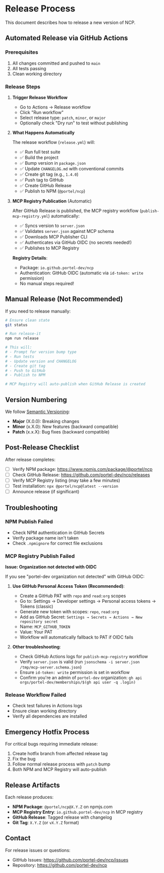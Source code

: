 # Release Process

This document describes how to release a new version of NCP.

## Automated Release via GitHub Actions

### Prerequisites

1. All changes committed and pushed to `main`
2. All tests passing
3. Clean working directory

### Release Steps

1. **Trigger Release Workflow**
   - Go to Actions → Release workflow
   - Click "Run workflow"
   - Select release type: `patch`, `minor`, or `major`
   - Optionally check "Dry run" to test without publishing

2. **What Happens Automatically**

   The release workflow (`release.yml`) will:
   - ✅ Run full test suite
   - ✅ Build the project
   - ✅ Bump version in `package.json`
   - ✅ Update `CHANGELOG.md` with conventional commits
   - ✅ Create git tag (e.g., `1.4.0`)
   - ✅ Push tag to GitHub
   - ✅ Create GitHub Release
   - ✅ Publish to NPM (`@portel/ncp`)

3. **MCP Registry Publication** (Automatic)

   After GitHub Release is published, the MCP registry workflow (`publish-mcp-registry.yml`) automatically:
   - ✅ Syncs version to `server.json`
   - ✅ Validates `server.json` against MCP schema
   - ✅ Downloads MCP Publisher CLI
   - ✅ Authenticates via GitHub OIDC (no secrets needed!)
   - ✅ Publishes to MCP Registry

   **Registry Details**:
   - Package: `io.github.portel-dev/ncp`
   - Authentication: GitHub OIDC (automatic via `id-token: write` permission)
   - No manual steps required!

## Manual Release (Not Recommended)

If you need to release manually:

```bash
# Ensure clean state
git status

# Run release-it
npm run release

# This will:
# - Prompt for version bump type
# - Run tests
# - Update version and CHANGELOG
# - Create git tag
# - Push to GitHub
# - Publish to NPM

# MCP Registry will auto-publish when GitHub Release is created
```

## Version Numbering

We follow [Semantic Versioning](https://semver.org/):

- **Major** (X.0.0): Breaking changes
- **Minor** (x.X.0): New features (backward compatible)
- **Patch** (x.x.X): Bug fixes (backward compatible)

## Post-Release Checklist

After release completes:

- [ ] Verify NPM package: https://www.npmjs.com/package/@portel/ncp
- [ ] Check GitHub Release: https://github.com/portel-dev/ncp/releases
- [ ] Verify MCP Registry listing (may take a few minutes)
- [ ] Test installation: `npx @portel/ncp@latest --version`
- [ ] Announce release (if significant)

## Troubleshooting

### NPM Publish Failed
- Check NPM authentication in GitHub Secrets
- Verify package name isn't taken
- Check `.npmignore` for correct file exclusions

### MCP Registry Publish Failed

**Issue: Organization not detected with OIDC**

If you see "portel-dev organization not detected" with GitHub OIDC:

1. **Use GitHub Personal Access Token (Recommended)**:
   - Create a GitHub PAT with `repo` and `read:org` scopes
   - Go to: Settings → Developer settings → Personal access tokens → Tokens (classic)
   - Generate new token with scopes: `repo`, `read:org`
   - Add as GitHub Secret: `Settings → Secrets → Actions → New repository secret`
   - Name: `MCP_GITHUB_TOKEN`
   - Value: Your PAT
   - Workflow will automatically fallback to PAT if OIDC fails

2. **Other troubleshooting**:
   - Check GitHub Actions logs for `publish-mcp-registry` workflow
   - Verify `server.json` is valid (run `jsonschema -i server.json /tmp/mcp-server.schema.json`)
   - Ensure `id-token: write` permission is set in workflow
   - Confirm you're an admin of `portel-dev` organization: `gh api orgs/portel-dev/memberships/$(gh api user -q .login)`

### Release Workflow Failed
- Check test failures in Actions logs
- Ensure clean working directory
- Verify all dependencies are installed

## Emergency Hotfix Process

For critical bugs requiring immediate release:

1. Create hotfix branch from affected release tag
2. Fix the bug
3. Follow normal release process with `patch` bump
4. Both NPM and MCP Registry will auto-publish

## Release Artifacts

Each release produces:

- **NPM Package**: `@portel/ncp@X.Y.Z` on npmjs.com
- **MCP Registry Entry**: `io.github.portel-dev/ncp` in MCP registry
- **GitHub Release**: Tagged release with changelog
- **Git Tag**: `X.Y.Z` (or `vX.Y.Z` format)

## Contact

For release issues or questions:
- GitHub Issues: https://github.com/portel-dev/ncp/issues
- Repository: https://github.com/portel-dev/ncp
